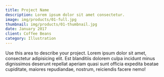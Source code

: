 ```yaml
---
title: Project Name
description: Lorem ipsum dolor sit amet consectetur.
image: img/products/01-full.jpg
thumbnail: img/products/01-thumbnail.jpg
date: January 2017
client: Coffee Beans
category: Illustration
---
```

Use this area to describe your project. Lorem ipsum dolor sit amet, consectetur adipisicing elit. Est blanditiis dolorem culpa incidunt minus dignissimos deserunt repellat aperiam quasi sunt officia expedita beatae cupiditate, maiores repudiandae, nostrum, reiciendis facere nemo!
